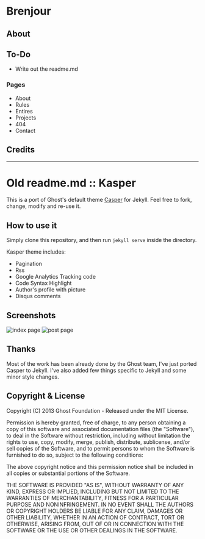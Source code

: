 
# Brenjour

## About

## To-Do

* Write out the readme.md

### Pages

* About
* Rules
* Entires
* Projects
* 404
* Contact

## Credits

***

# Old readme.md :: Kasper

This is a port of Ghost's default theme [Casper](https://github.com/tryghost/casper) for Jekyll. 
Feel free to fork, change, modify and re-use it.

## How to use it

Simply clone this repository, and then run `jekyll serve` inside the directory.

Kasper theme includes:

* Pagination
* Rss
* Google Analytics Tracking code
* Code Syntax Highlight
* Author's profile with picture
* Disqus comments

## Screenshots

![index page](https://raw.github.com/rosario/kasper/master/assets/images/kasper-theme-index.png)
![post page](https://raw.github.com/rosario/kasper/master/assets/images/kasper-theme-post.png)


## Thanks 
Most of the work has been already done by the Ghost team, I've just ported Casper to Jekyll. 
I've also added few things specific to Jekyll and some minor style changes.

## Copyright & License

Copyright (C) 2013 Ghost Foundation - Released under the MIT License.

Permission is hereby granted, free of charge, to any person obtaining a copy of this software and associated documentation files (the "Software"), to deal in the Software without restriction, including without limitation the rights to use, copy, modify, merge, publish, distribute, sublicense, and/or sell copies of the Software, and to permit persons to whom the Software is furnished to do so, subject to the following conditions:

The above copyright notice and this permission notice shall be included in all copies or substantial portions of the Software.

THE SOFTWARE IS PROVIDED "AS IS", WITHOUT WARRANTY OF ANY KIND, EXPRESS OR IMPLIED, INCLUDING BUT NOT LIMITED TO THE WARRANTIES OF MERCHANTABILITY, FITNESS FOR A PARTICULAR PURPOSE AND
NONINFRINGEMENT. IN NO EVENT SHALL THE AUTHORS OR COPYRIGHT HOLDERS BE LIABLE FOR ANY CLAIM, DAMAGES OR OTHER LIABILITY, WHETHER IN AN ACTION OF CONTRACT, TORT OR OTHERWISE, ARISING FROM, OUT OF OR IN CONNECTION WITH THE SOFTWARE OR THE USE OR OTHER DEALINGS IN THE SOFTWARE.

